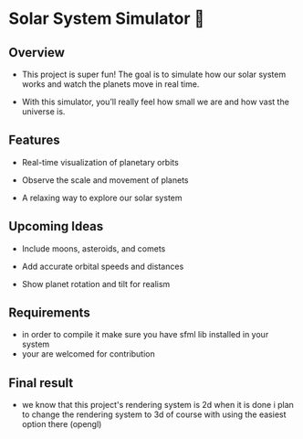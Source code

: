 # Solar System Simulator 🌌
## Overview

- This project is super fun! The goal is to simulate how our solar system works and watch the planets move in real time.

- With this simulator, you’ll really feel how small we are and how vast the universe is.

## Features

- Real-time visualization of planetary orbits

- Observe the scale and movement of planets

- A relaxing way to explore our solar system

## Upcoming Ideas

- Include moons, asteroids, and comets

- Add accurate orbital speeds and distances

- Show planet rotation and tilt for realism


 ## Requirements 
 - in order to compile it make sure you have sfml lib installed in your system
 - your are welcomed for contribution

 ## Final result
 - we know that this project's rendering system is 2d when it is done i plan to change the rendering system to 3d of course with using the easiest option there (opengl)
